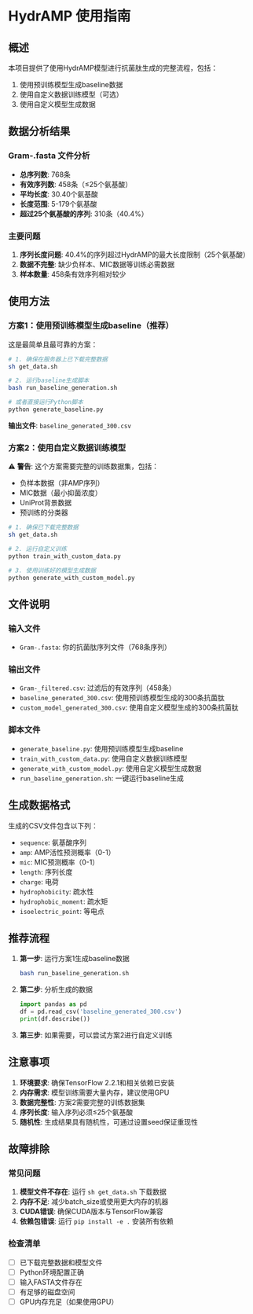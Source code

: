 # HydrAMP 使用指南

## 概述

本项目提供了使用HydrAMP模型进行抗菌肽生成的完整流程，包括：
1. 使用预训练模型生成baseline数据
2. 使用自定义数据训练模型（可选）
3. 使用自定义模型生成数据

## 数据分析结果

### Gram-.fasta 文件分析
- **总序列数**: 768条
- **有效序列数**: 458条（≤25个氨基酸）
- **平均长度**: 30.40个氨基酸
- **长度范围**: 5-179个氨基酸
- **超过25个氨基酸的序列**: 310条（40.4%）

### 主要问题
1. **序列长度问题**: 40.4%的序列超过HydrAMP的最大长度限制（25个氨基酸）
2. **数据不完整**: 缺少负样本、MIC数据等训练必需数据
3. **样本数量**: 458条有效序列相对较少

## 使用方法

### 方案1：使用预训练模型生成baseline（推荐）

这是最简单且最可靠的方案：

```bash
# 1. 确保在服务器上已下载完整数据
sh get_data.sh

# 2. 运行baseline生成脚本
bash run_baseline_generation.sh

# 或者直接运行Python脚本
python generate_baseline.py
```

**输出文件**: `baseline_generated_300.csv`

### 方案2：使用自定义数据训练模型

⚠️ **警告**: 这个方案需要完整的训练数据集，包括：
- 负样本数据（非AMP序列）
- MIC数据（最小抑菌浓度）
- UniProt背景数据
- 预训练的分类器

```bash
# 1. 确保已下载完整数据
sh get_data.sh

# 2. 运行自定义训练
python train_with_custom_data.py

# 3. 使用训练好的模型生成数据
python generate_with_custom_model.py
```

## 文件说明

### 输入文件
- `Gram-.fasta`: 你的抗菌肽序列文件（768条序列）

### 输出文件
- `Gram-_filtered.csv`: 过滤后的有效序列（458条）
- `baseline_generated_300.csv`: 使用预训练模型生成的300条抗菌肽
- `custom_model_generated_300.csv`: 使用自定义模型生成的300条抗菌肽

### 脚本文件
- `generate_baseline.py`: 使用预训练模型生成baseline
- `train_with_custom_data.py`: 使用自定义数据训练模型
- `generate_with_custom_model.py`: 使用自定义模型生成数据
- `run_baseline_generation.sh`: 一键运行baseline生成

## 生成数据格式

生成的CSV文件包含以下列：
- `sequence`: 氨基酸序列
- `amp`: AMP活性预测概率（0-1）
- `mic`: MIC预测概率（0-1）
- `length`: 序列长度
- `charge`: 电荷
- `hydrophobicity`: 疏水性
- `hydrophobic_moment`: 疏水矩
- `isoelectric_point`: 等电点

## 推荐流程

1. **第一步**: 运行方案1生成baseline数据
   ```bash
   bash run_baseline_generation.sh
   ```

2. **第二步**: 分析生成的数据
   ```python
   import pandas as pd
   df = pd.read_csv('baseline_generated_300.csv')
   print(df.describe())
   ```

3. **第三步**: 如果需要，可以尝试方案2进行自定义训练

## 注意事项

1. **环境要求**: 确保TensorFlow 2.2.1和相关依赖已安装
2. **内存需求**: 模型训练需要大量内存，建议使用GPU
3. **数据完整性**: 方案2需要完整的训练数据集
4. **序列长度**: 输入序列必须≤25个氨基酸
5. **随机性**: 生成结果具有随机性，可通过设置seed保证重现性

## 故障排除

### 常见问题
1. **模型文件不存在**: 运行 `sh get_data.sh` 下载数据
2. **内存不足**: 减少batch_size或使用更大内存的机器
3. **CUDA错误**: 确保CUDA版本与TensorFlow兼容
4. **依赖包错误**: 运行 `pip install -e .` 安装所有依赖

### 检查清单
- [ ] 已下载完整数据和模型文件
- [ ] Python环境配置正确
- [ ] 输入FASTA文件存在
- [ ] 有足够的磁盘空间
- [ ] GPU内存充足（如果使用GPU）